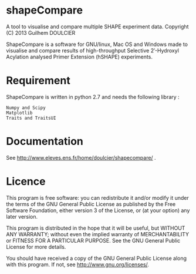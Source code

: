 shapeCompare
============

A tool to visualise and compare multiple SHAPE experiment data.
Copyright (C) 2013  Guilhem DOULCIER

ShapeCompare is a software for GNU/linux, Mac OS and Windows made to visualise and compare results of high-throughput Selective 2′-Hydroxyl Acylation analysed Primer Extension (hSHAPE) experiments. 

Requirement
===========
ShapeCompare is written in python 2.7 and needs the following library :

    Numpy and Scipy
    Matplotlib
    Traits and TraitsUI


Documentation
=============
See http://www.eleves.ens.fr/home/doulcier/shapecompare/ .

Licence
=======

This program is free software: you can redistribute it and/or modify
it under the terms of the GNU General Public License as published by
the Free Software Foundation, either version 3 of the License, or
(at your option) any later version.

This program is distributed in the hope that it will be useful,
but WITHOUT ANY WARRANTY; without even the implied warranty of
MERCHANTABILITY or FITNESS FOR A PARTICULAR PURPOSE.  See the
GNU General Public License for more details.

You should have received a copy of the GNU General Public License
along with this program.  If not, see <http://www.gnu.org/licenses/>.
